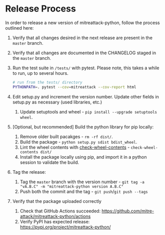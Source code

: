 # Release Process

In order to release a new version of mitreattack-python, follow the process outlined here:

1. Verify that all changes desired in the next release are present in the `master` branch.
2. Verify that all changes are documented in the CHANGELOG staged in the `master` branch.
3. Run the test suite in `/tests/` with pytest.
   Please note, this takes a while to run, up to several hours.

   ```bash
   # run from the tests/ directory
   PYTHONPATH=. pytest --cov=mitreattack --cov-report html
   ```

4. Edit setup.py and increment the version number.
   Update other fields in setup.py as necessary (used libraries, etc.)
   1. Update setuptools and wheel - `pip install --upgrade setuptools wheel`.
5. [Optional, but recommended] Build the python library for pip locally:
   1. Remove older built pacakges - `rm -rf dist/`.
   2. Build the package - `python setup.py sdist bdist_wheel`.
   3. Lint the wheel contents with [check-wheel-contents](https://github.com/jwodder/check-wheel-contents) - `check-wheel-contents dist/`
   4. Install the package locally using pip, and import it in a python session to validate the build.
6. Tag the release:
   1. Tag the `master` branch with the version number - `git tag -a "vA.B.C" -m "mitreattack-python version A.B.C"`
   2. Push both the commit and the tag - `git push`/`git push --tags`
7. Verify that the package uploaded correctly
   1. Check that GitHub Actions succeeded: <https://github.com/mitre-attack/mitreattack-python/actions>
   2. Verify PyPI has expected release: <https://pypi.org/project/mitreattack-python/>
